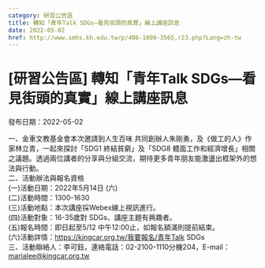 ```yaml
---
category: 研習公告區
title: 轉知「青年Talk SDGs—看見街頭的真實」線上講座訊息
date: 2022-05-02
href: http://www.smhs.kh.edu.tw/p/406-1000-3565,r23.php?Lang=zh-tw
---
```


# [研習公告區] 轉知「青年Talk SDGs—看見街頭的真實」線上講座訊息

發布日期：2022-05-02

一、金車文教基金會本次邀請到人生百味 共同創辦人朱剛勇，及《做工的人》作家林立青，一起來探討「SDG1 終結貧窮」及「SDG8 體面工作和經濟增長」相關之議題。透過兩位講者的分享與分組交流，期待更多青年朋友能激盪出框架外的想法與行動。  
二、活動辦法與報名資格  
(一)活動日期：2022年5月14日 (六)  
(二)活動時間：1300-1630  
(三)活動地點：本次講座採Webex線上視訊進行。  
(四)活動對象：16-35歲對 SDGs、講座主題有興趣者。  
(五)報名時間：即日起至5/12 中午12:00止，如報名額滿則提前結束。  
(六)活動詳情：https://kingcar.org.tw/我要報名/青年Talk SDGs  
三、活動聯絡人：李可鈺，連絡電話：02-2100-1110分機204，E-mail：marialee@kingcar.org.tw

